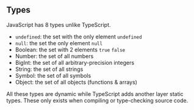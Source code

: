 ## Types
JavaScript has 8 types unlike TypeScript.
- `undefined`: the set with the only element `undefined`
- `null`: the set the only element `null`
- Boolean: the set with 2 elements `true` `false`
- Number: the set of all numbers
- BigInt: the set of all arbitrary-precision integers
- String: the set of all strings
- Symbol: the set of all symbols
- Object: the set of all objects (functions & arrays)

All these types are dynamic while TypeScript adds another layer static types. These only exists when compiling or type-checking source code.